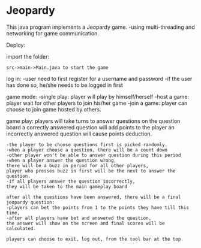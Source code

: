 # Jeopardy


This java program implements a Jeopardy game.
-using multi-threading and networking for game communication.


Deploy:

import the folder:

	src->main->Main.java to start the game


log in:	
	-user need to first register for a username and password
	-if the user has done so, he/she needs to be logged in first
	
game mode:
	-single play: player will play by himself/herself
	-host a game: player wait for other players to join his/her game
	-join a game: player can choose to join game hosted by others.
	
game play:
	players will take turns to answer questions on the question board
	a correctly answered question will add points to the player
	an incorrectly answered question will cause points deduction.
	
	-the player to be choose questions first is picked randomly. 
	-when a player choose a question, there will be a count down
	-other player won't be able to answer question during this period
	-when a player answer the question wrong, 
	there will be a buzz in period for all other players,
	player who presses buzz in first will be the next to answer the question.
	-if all players answer the question incorrectly, 
	they will be taken to the main gameplay board
	
	after all the questions have been answered, there will be a final jeopardy question:
	-players can bet the points from 1 to the points they have till this time,
	-after all players have bet and answered the question,
	the answer will show on the screen and final scores will be calculated.
	
	players can choose to exit, log out, from the tool bar at the top.
	
	
